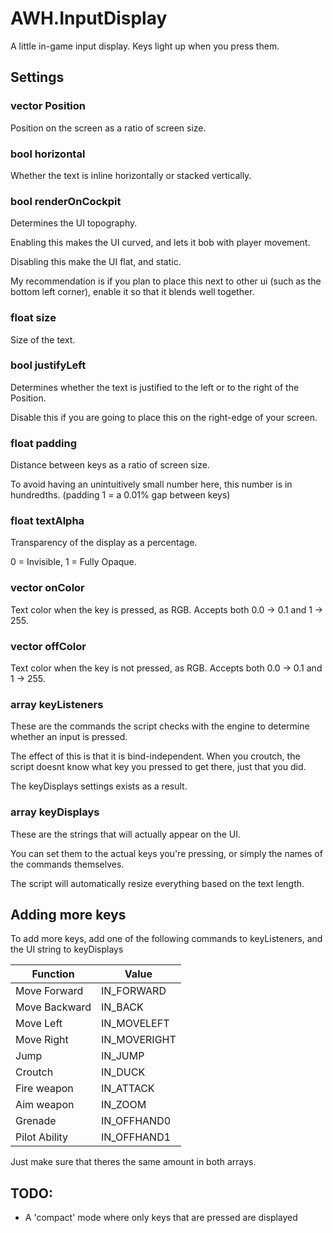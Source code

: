 # AWH.InputDisplay
A little in-game input display.
Keys light up when you press them.

## Settings
### vector Position
Position on the screen as a ratio of screen size.

### bool horizontal
Whether the text is inline horizontally or stacked vertically.

### bool renderOnCockpit
Determines the UI topography.

Enabling this makes the UI curved, and lets it bob with player movement.

Disabling this make the UI flat, and static.

My recommendation is if you plan to place this next to other ui (such as the bottom left corner),
enable it so that it blends well together.

### float size
Size of the text.

### bool justifyLeft
Determines whether the text is justified to the left or to the right of the Position.

Disable this if you are going to place this on the right-edge of your screen.

### float padding
Distance between keys as a ratio of screen size.

To avoid having an unintuitively small number here, this number is in hundredths. (padding 1 = a 0.01% gap between keys)

### float textAlpha
Transparency of the display as a percentage.

0 = Invisible, 1 = Fully Opaque.

### vector onColor
Text color when the key is pressed, as RGB.
Accepts both 0.0 -> 0.1 and 1 -> 255.

### vector offColor
Text color when the key is not pressed, as RGB.
Accepts both 0.0 -> 0.1 and 1 -> 255.

### array<int> keyListeners
These are the commands the script checks with the engine to determine whether an input is pressed.

The effect of this is that it is bind-independent.
When you croutch, the script doesnt know what key you pressed to get there, just that you did.

The keyDisplays settings exists as a result.

### array<string> keyDisplays
These are the strings that will actually appear on the UI.

You can set them to the actual keys you're pressing, or simply the names of the commands themselves.

The script will automatically resize everything based on the text length.

## Adding more keys
To add more keys, add one of the following commands to keyListeners, and the UI string to keyDisplays

| Function | Value |
| ----------- | ----------- |
| Move Forward | IN_FORWARD |
| Move Backward | IN_BACK |
| Move Left | IN_MOVELEFT |
| Move Right | IN_MOVERIGHT |
| Jump | IN_JUMP |
| Croutch | IN_DUCK |
| Fire weapon | IN_ATTACK |
| Aim weapon |IN_ZOOM |
| Grenade | IN_OFFHAND0 |
| Pilot Ability | IN_OFFHAND1 |

Just make sure that theres the same amount in both arrays.

## TODO:
- A 'compact' mode where only keys that are pressed are displayed
